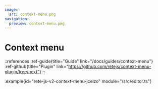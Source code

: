 ```yaml
---
image:
  src: context-menu.png
navigation:
  preview: context-menu.png
---
```


# Context menu

::references
:ref-guide{title="Guide" link="/docs/guides/context-menu"}
:ref-github{title="Plugin" link="https://github.com/retejs/context-menu-plugin/tree/next"}
::

:example{id="rete-js-v2-context-menu-jcelzo" module="/src/editor.ts"}
